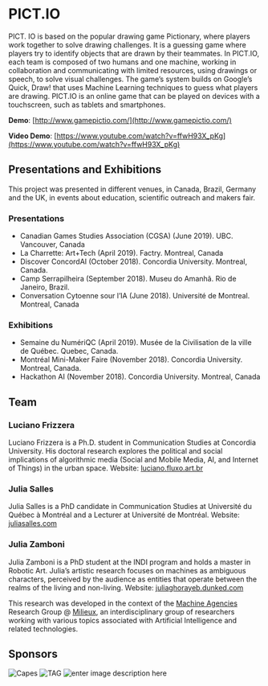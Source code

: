 # PICT.IO

PICT. IO is based on the popular drawing game Pictionary, where players work together to solve drawing challenges. It is a guessing game where players try to identify objects that are drawn by their teammates. In PICT.IO, each team is composed of two humans and one machine, working in collaboration and communicating with limited resources, using drawings or speech, to solve visual challenges. The game’s system builds on Google’s Quick, Draw! that uses Machine Learning techniques to guess what players are drawing. PICT.IO is an online game that can be played on devices with a touchscreen, such as tablets and smartphones.

**Demo**: [http://www.gamepictio.com/](http://www.gamepictio.com/)

**Video Demo**: [https://www.youtube.com/watch?v=ffwH93X_pKg](https://www.youtube.com/watch?v=ffwH93X_pKg)

## Presentations and Exhibitions

This project was presented in different venues, in Canada, Brazil, Germany and the UK, in events about education, scientific outreach and makers fair.

### Presentations

- Canadian Games Studies Association (CGSA) (June 2019). UBC. Vancouver, Canada
- La Charrette: Art+Tech (April 2019). Factry. Montreal, Canada
- Discover ConcordAI (October 2018). Concordia University. Montreal, Canada.
- Camp Serrapilheira (September 2018). Museu do Amanhã. Rio de Janeiro, Brazil.
- Conversation Cytoenne sour l’IA (June 2018). Université de Montreal. Montreal, Canada

### Exhibitions

- Semaine du NumériQC (April 2019). Musée de la Civilisation de la ville de Québec. Quebec, Canada.
- Montréal Mini-Maker Faire (November 2018). Concordia University. Montreal, Canada.
- Hackathon AI (November 2018). Concordia University. Montreal, Canada

## Team

### Luciano Frizzera

Luciano Frizzera is a Ph.D. student in Communication Studies at Concordia University. His doctoral research explores the political and social implications of algorithmic media (Social and Mobile Media, AI, and Internet of Things) in the urban space. Website:  [luciano.fluxo.art.br](http://luciano.fluxo.art.br)

### Julia Salles

Julia Salles is a PhD candidate in Communication Studies at Université du Québec à Montréal and a Lecturer at Université de Montréal. Website:  [juliasalles.com](http://juliasalles.com)

### Julia Zamboni

Julia Zamboni is a PhD student at the INDI program and holds a master in Robotic Art. Julia’s artistic research focuses on machines as ambiguous characters, perceived by the audience as entities that operate between the realms of the living and non-living. Website:  [juliaghorayeb.dunked.com](http://juliaghorayeb.dunked.com)

This research was developed in the context of the [Machine Agencies](http://machineagencies.org) Research Group @ [Milieux](http://milieux.concordia.ca), an interdisciplinary group of researchers working with various topics associated with Artificial Intelligence and related technologies.

## Sponsors

![Capes](http://www.gamepictio.com/assets/capes.png)
![TAG](http://www.gamepictio.com/assets/tag.png)
![enter image description here](http://www.gamepictio.com/assets/milieux.png)
